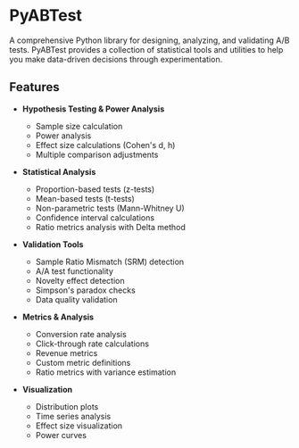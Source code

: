 # PyABTest

A comprehensive Python library for designing, analyzing, and validating A/B tests. PyABTest provides a collection of statistical tools and utilities to help you make data-driven decisions through experimentation.

## Features

- **Hypothesis Testing & Power Analysis**
  - Sample size calculation
  - Power analysis
  - Effect size calculations (Cohen's d, h)
  - Multiple comparison adjustments

- **Statistical Analysis**
  - Proportion-based tests (z-tests)
  - Mean-based tests (t-tests)
  - Non-parametric tests (Mann-Whitney U)
  - Confidence interval calculations
  - Ratio metrics analysis with Delta method

- **Validation Tools**
  - Sample Ratio Mismatch (SRM) detection
  - A/A test functionality
  - Novelty effect detection
  - Simpson's paradox checks
  - Data quality validation

- **Metrics & Analysis**
  - Conversion rate analysis
  - Click-through rate calculations
  - Revenue metrics
  - Custom metric definitions
  - Ratio metrics with variance estimation

- **Visualization**
  - Distribution plots
  - Time series analysis
  - Effect size visualization
  - Power curves